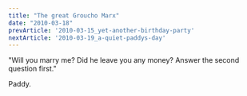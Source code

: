 ```yaml
---
title: "The great Groucho Marx"
date: "2010-03-18"
prevArticle: '2010-03-15_yet-another-birthday-party'
nextArticle: '2010-03-19_a-quiet-paddys-day'
---
```


"Will you marry me? Did he leave you any money? Answer the second question first."

Paddy.